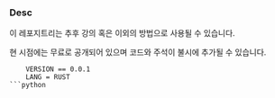 ### Desc
이 레포지트리는 추후 강의 혹은 이외의 방법으로 사용될 수 있습니다.  

현 시점에는 무료로 공개되어 있으며 코드와 주석이 불시에 추가될 수 있습니다.  

```
    VERSION == 0.0.1
    LANG = RUST
```python